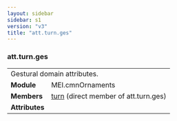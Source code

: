 ```yaml
---
layout: sidebar
sidebar: s1
version: "v3"
title: "att.turn.ges"
---
```

<div class="classSpec att">
   <h3 id="att.turn.ges">att.turn.ges</h3>
   <table class="wovenodd">
      <tr>
         <td colspan="2" class="wovenodd-col2">Gestural domain attributes.</td>
      </tr>
      <tr>
         <td class="wovenodd-col1"><strong>Module</strong></td>
         <td class="wovenodd-col2">MEI.cmnOrnaments</td>
      </tr>
      <tr>
         <td class="wovenodd-col1"><strong>Members</strong></td>
         <td class="wovenodd-col2">
            <div class="parent">
               <div><a class="link_odd_elementSpec" href="{{ site.baseurl }}/{{ page.version }}/elements/turn.html">turn</a> (direct member of att.turn.ges)
               </div>
            </div>
         </td>
      </tr>
      <tr>
         <td class="wovenodd-col1"><strong>Attributes</strong></td>
         <td class="wovenodd-col2"></td>
      </tr>
   </table>
</div>